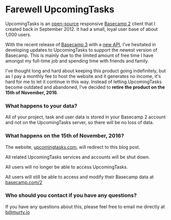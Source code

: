 # Farewell UpcomingTasks

UpcomingTasks is an [open-source](https://github.com/brendanmurty/upcomingtasks) responsive [Basecamp 2](https://basecamp.com/2) client that I created back in September 2012. It had a small, loyal user base of about 1,000 users.

With the recent release of [Basecamp 3](https://basecamp.com/) with a [new API](https://github.com/basecamp/bc3-api), I've hesitated in developing updates to UpcomingTasks to support the newest version of Basecamp. This is mainly due to the limited amount of free time I have amongst my full-time job and spending time with friends and family.

I've thought long and hard about keeping this product going indefinitely, but as I pay a monthly fee to host the website and it generates no income, it's hard for me to let it continue in this way. Instead of letting UpcomingTasks become outdated and abandoned, I've decided to **retire the product on the 15th of November, 2016**.

### What happens to your data?

All of your project, task and user data is stored in your Basecamp 2 account and not on the UpcomingTasks server, so there will be no loss of data.

### What happens on the 15th of November, 2016?

The website, [upcomingtasks.com](http://upcomingtasks.com/), will redirect to this blog post.

All related UpcomingTasks services and accounts will be shut down.

All users will no longer be able to access UpcomingTasks.

All users will still be able to access and modify their Basecamp data at [basecamp.com/2](https://basecamp.com/2)

### Who should you contact if you have any questions?

If you have any questions about this, please feel free to email me directly at [b@murty.io](mailto:b@murty.io)
